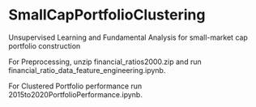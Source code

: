 # SmallCapPortfolioClustering
Unsupervised Learning and Fundamental Analysis for small-market cap portfolio construction

For Preprocessing, unzip financial_ratios2000.zip and run financial_ratio_data_feature_engineering.ipynb.

For Clustered Portfolio performance run 2015to2020PortfolioPerformance.ipynb.
